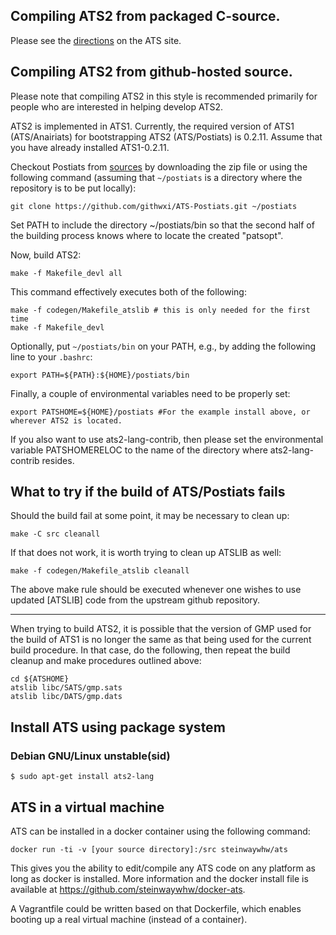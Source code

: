 ## Compiling ATS2 from packaged C-source.

Please see the [directions][1] on the ATS site. 

## Compiling ATS2 from github-hosted source.

Please note that compiling ATS2 in this style is recommended
primarily for people who are interested in helping develop ATS2.

ATS2 is implemented in ATS1.
Currently, the required version of ATS1 (ATS/Anairiats) for bootstrapping ATS2 (ATS/Postiats) is 0.2.11.
Assume that you have already installed ATS1-0.2.11.

Checkout Postiats from [sources][2] by downloading the zip file or using the following command (assuming that `~/postiats` is a directory where the repository is to be put locally):


    git clone https://github.com/githwxi/ATS-Postiats.git ~/postiats

Set PATH to include the directory ~/postiats/bin so that the second half of the building process knows where to locate the created "patsopt".

Now, build ATS2:

```
make -f Makefile_devl all
```
This command effectively executes both of the following:

```
make -f codegen/Makefile_atslib # this is only needed for the first time
make -f Makefile_devl
```

Optionally, put `~/postiats/bin` on your PATH, e.g., by adding the following line to your `.bashrc`:

    export PATH=${PATH}:${HOME}/postiats/bin

Finally, a couple of environmental variables need to be properly set:

    export PATSHOME=${HOME}/postiats #For the example install above, or wherever ATS2 is located.

If you also want to use ats2-lang-contrib, then please set the environmental variable PATSHOMERELOC to
the name of the directory where ats2-lang-contrib resides.

## What to try if the build of ATS/Postiats fails

Should the build fail at some point, it may be necessary to clean up:

    make -C src cleanall

If that does not work, it is worth trying to clean up ATSLIB as well:

    make -f codegen/Makefile_atslib cleanall

The above make rule should be executed whenever one wishes to use updated [ATSLIB] code from the upstream github repository.


***

When trying to build ATS2, it is possible that the version of GMP used for the build of ATS1 is no longer the same as that being used for the current build procedure. In that case, do the following, then repeat the build cleanup and make procedures outlined above:

```
cd ${ATSHOME}
atslib libc/SATS/gmp.sats
atslib libc/DATS/gmp.dats

```



## Install ATS using package system

### Debian GNU/Linux unstable(sid)

```
$ sudo apt-get install ats2-lang
```

## ATS in a virtual machine

ATS can be installed in a docker container using the following command:

```
docker run -ti -v [your source directory]:/src steinwaywhw/ats 
```

This gives you the ability to edit/compile any ATS code on any platform as long as docker is installed.
More information and the docker install file is available at https://github.com/steinwaywhw/docker-ats. 

A Vagrantfile could be written based on that Dockerfile, which enables booting up a real virtual machine (instead of a container).

[1]: http://www.ats-lang.org/DOWNLOAD
[2]: https://github.com/githwxi/ATS-Postiats